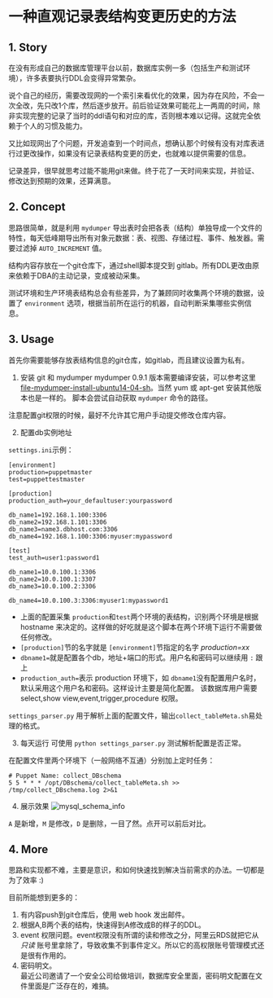 # 一种直观记录表结构变更历史的方法

## 1. Story
在没有形成自己的数据库管理平台以前，数据库实例一多（包括生产和测试环境），许多表要执行DDL会变得异常繁杂。

说个自己的经历，需要改现网的一个索引来看优化的效果，因为存在风险，不会一次全改，先只改1个库，然后逐步放开。前后验证效果可能花上一两周的时间，除非实现完整的记录了当时的ddl语句和对应的库，否则根本难以记得。这就完全依赖于个人的习惯及能力。

又比如现网出了个问题，开发追查到一个时间点，想确认那个时候有没有对库表进行过更改操作，如果没有记录表结构变更的历史，也就难以提供需要的信息。
<!-- more -->

记录差异，很早就思考过能不能用git来做。终于花了一天时间来实现，并验证、修改达到预期的效果，还算满意。

## 2. Concept
思路很简单，就是利用 `mydumper` 导出表时会把各表（结构）单独导成一个文件的特性，每天低峰期导出所有对象元数据：表、视图、存储过程、事件、触发器。需要过滤掉 `AUTO_INCREMENT` 值。

结构内容存放在一个git仓库下，通过shell脚本提交到 gitlab。所有DDL更改由原来依赖于DBA的主动记录，变成被动采集。

测试环境和生产环境表结构总会有些差异，为了兼顾同时收集两个环境的数据，设置了 `environment` 选项，根据当前所在运行的机器，自动判断采集哪些实例信息。

## 3. Usage
首先你需要能够存放表结构信息的git仓库，如gitlab，而且建议设置为私有。

1. 安装 git 和 mydumper
mydumper 0.9.1 版本需要编译安装，可以参考这里 [file-mydumper-install-ubuntu14-04-sh](https://gist.github.com/nicksantamaria/66726bca586d152a3a01#file-mydumper-install-ubuntu14-04-sh)。当然 yum 或 apt-get 安装其他版本也是一样的。
脚本会尝试自动获取 `mydumper` 命令的路径。

注意配置git权限的时候，最好不允许其它用户手动提交修改仓库内容。

2. 配置db实例地址

`settings.ini`示例：
```
[environment]
production=puppetmaster
test=puppettestmaster

[production]
production_auth=your_defaultuser:yourpassword

db_name1=192.168.1.100:3306
db_name2=192.168.1.101:3306
db_name3=name3.dbhost.com:3306
db_name4=192.168.1.100:3306:myuser:mypassword

[test]
test_auth=user1:password1

db_name1=10.0.100.1:3306
db_name2=10.0.100.1:3307
db_name3=10.0.100.2:3306

db_name4=10.0.100.3:3306:myuser1:mypassword1
```

- 上面的配置采集 `production`和`test`两个环境的表结构，识别两个环境是根据 hostname 来决定的。这样做的好吃就是这个脚本在两个环境下运行不需要做任何修改。
- `[production]`节的名字就是 `[environment]`节指定的名字 *production=xx*
- `dbname1=`就是配置各个db，地址+端口的形式。用户名和密码可以继续用 `:` 跟上
- `production_auth=`表示 production 环境下，如 `dbname1`没有配置用户名时，默认采用这个用户名和密码。这样设计主要是简化配置。
  该数据库用户需要 select,show view,event,trigger,procedure 权限。

`settings_parser.py` 用于解析上面的配置文件，输出`collect_tableMeta.sh`易处理的格式。

3. 每天运行
可使用 `python settings_parser.py` 测试解析配置是否正常。

在配置文件里两个环境下（一般网络不互通）分别加上定时任务：
```
# Puppet Name: collect_DBschema
5 5 * * * /opt/DBschema/collect_tableMeta.sh >> /tmp/collect_DBschema.log 2>&1

```

4. 展示效果
![mysql_schema_info](http://7q5fot.com1.z0.glb.clouddn.com/mysql-schema-structure1.png)

`A` 是新增，`M` 是修改，`D` 是删除，一目了然。点开可以前后对比。

## 4. More
思路和实现都不难，主要是意识，和如何快速找到解决当前需求的办法。一切都是为了效率 :)

目前所能想到更多的：  
1. 有内容push到git仓库后，使用 web hook 发出邮件。  
2. 根据A,B两个表的结构，快速得到A修改成B的样子的DDL。  
3. event 权限问题。event权限没有所谓的读和修改之分，阿里云RDS就把它从 *只读* 账号里拿除了，导致收集不到事件定义。所以它的高权限账号管理模式还是很有作用的。  
4. 密码明文。  
最近公司邀请了一个安全公司给做培训，数据库安全里面，密码明文配置在文件里面是广泛存在的，难搞。 
